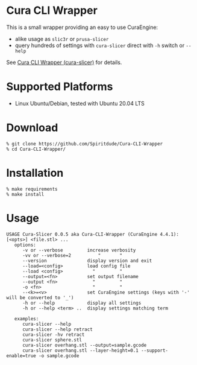 # Cura CLI Wrapper

This is a small wrapper providing an easy to use CuraEngine:
- alike usage as `slic3r` or `prusa-slicer`
- query hundreds of settings with `cura-slicer` direct with `-h` switch or `--help`

See [Cura CLI Wrapper (cura-slicer)](https://xyzdims.com/3d-printing/cura-cli-wrapper/) for details.

# Supported Platforms
- Linux Ubuntu/Debian, tested with Ubuntu 20.04 LTS

# Download
```
% git clone https://github.com/Spiritdude/Cura-CLI-Wrapper
% cd Cura-CLI-Wrapper/
```

# Installation
```
% make requirements
% make install
```

# Usage
```
USAGE Cura-Slicer 0.0.5 aka Cura-CLI-Wrapper (CuraEngine 4.4.1): [<opts>] <file.stl> ...
   options:
      -v or --verbose         increase verbosity
      -vv or --verbose=2          "       "
      --version               display version and exit
      --load=<config>         load config file
      --load <config>           "         "
      --output=<fn>           set output filename
      --output <fn>             "         "
      -o <fn>                   "         "
      --<k>=<v>               set CuraEngine settings (keys with '-' will be converted to '_')
      -h or --help            display all settings
      -h or --help <term> ..  display settings matching term

   examples:
      cura-slicer --help
      cura-slicer --help retract
      cura-slicer -hv retract 
      cura-slicer sphere.stl
      cura-slicer overhang.stl --output=sample.gcode
      cura-slicer overhang.stl --layer-height=0.1 --support-enable=true -o sample.gcode

```

